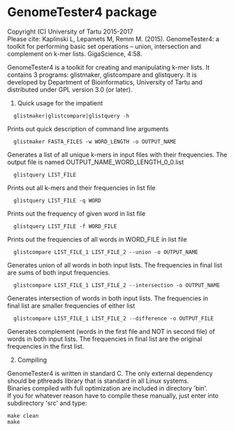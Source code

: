 # GenomeTester4 package
Copyright (C) University of Tartu 2015-2017  
Please cite: Kaplinski L, Lepamets M, Remm M. (2015). GenomeTester4: a toolkit for performing basic set operations – union, intersection and complement on k-mer lists. GigaScience, 4:58.  
  
GenomeTester4 is a toolkit for creating and manipulating k-mer lists. It
contains 3 programs: glistmaker, glistcompare and glistquery. It is
developed by Department of Bioinformatics, University of Tartu and
distributed under GPL version 3.0 (or later).  
  
1. Quick usage for the impatient  
```
  glistmaker|glistcompare|glistquery -h
```
Prints out quick description of command line arguments  
  

```
  glistmaker FASTA_FILES -w WORD_LENGTH -o OUTPUT_NAME
```
Generates a list of all unique k-mers in input files with their frequencies. The output file is
named OUTPUT_NAME_WORD_LENGTH_0_0.list  
  
  
```
  glistquery LIST_FILE
```
Prints out all k-mers and their frequencies in list file  
  
  
```
  glistquery LIST_FILE -q WORD
```
Prints out the frequency of given word in list file  
  
  
```
  glistquery LIST_FILE -f WORD_FILE
```
Prints out the frequencies of all words in WORD_FILE in list file  
  
  
```
  glistcompare LIST_FILE_1 LIST_FILE_2 --union -o OUTPUT_NAME
```
Generates union of all words in both input lists. The frequencies in final
list are sums of both input frequencies.  
  
  
```
  glistcompare LIST_FILE_1 LIST_FILE_2 --intersection -o OUTPUT_NAME
```
Generates intersection of words in both input lists. The frequencies in  
final list are smaller frequencies of either list  
  
  
```
  glistcompare LIST_FILE_1 LIST_FILE_2 --difference -o OUTPUT_FILE
```
Generates complement (words in the first file and NOT in second file) of
words in both input lists. The frequencies in final list are the original
frequencies in the first list.  
  
  
  
2. Compiling  
  
GenomeTester4 is written in standard C. The only external dependency should
be pthreads library that is standard in all Linux systems.  
Binaries compiled with full optimization are included in directory 'bin'.  
If you for whatever reason have to compile these manually, just enter into
subdirectory 'src' and type:  
```
make clean
make
```